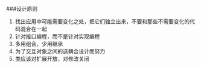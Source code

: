 ###设计原则
1. 找出应用中可能需要变化之处，把它们独立出来，不要和那些不需要变化的代码混合在一起
2. 针对接口编程，而不是针对实现编程
3. 多用组合，少用继承
4. 为了交互对象之间的送耦合设计而努力
5. 类应该对扩展开放，对修改关闭











